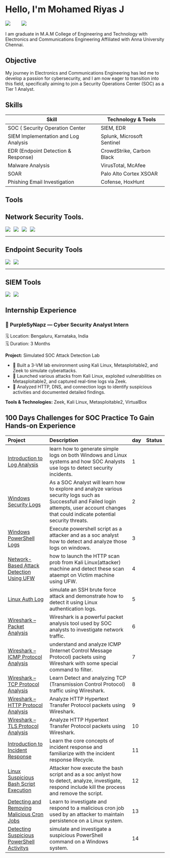 # Hello, I'm Mohamed Riyas J
<a href="https://www.linkedin.com/feed"  /><img src="https://img.shields.io/badge/-LinkedIn-0072b1?&style=for-the-badge&logo=linkedin&logoColor=white" /></a> &nbsp; &nbsp; &nbsp; &nbsp;
<a href="https://docs.google.com/gview?url=https://raw.githubusercontent.com/riyaz12765/Resume/main/Resume.pdf&embedded=true"  /><img src="https://img.shields.io/badge/%20Resume-000000.svg?style=for-the-badge&logo=Resume&logoColor=white" /></a>

I am graduate in M.A.M College of Engineering and Technology with Electronics and Communications Engineering Affiliated with Anna University Chennai.

## Objective

My journey in Electronics and Communications Engineering has led me to develop a passion for cybersecurity, and I am now eager to transition into this field, specifically aiming to join a Security Operations Center (SOC) as a Tier 1 Analyst.

## Skills

|              Skill                              |     Technology & Tools     |
|-------------------------------------------------|----------------------------|
| SOC ( Security Operation Center                 | SIEM,  EDR                 |
| SIEM Implementation and Log Analysis            | Splunk, Microsoft Sentinel |
| EDR (Endpoint Detection & Response)             | CrowdStrike, Carbon Black  |
| Malware Analysis                                | VirusTotal, McAfee         |
| SOAR                                            | Palo Alto Cortex XSOAR     | 
| Phishing Email Investigation                    | Cofense, HoxHunt           |

## Tools

## Network Security Tools.
<div style="display: flex; gap: 10px; align-items: center; flex-wrap: wrap;">
  <img src="https://img.shields.io/badge/ZEEK-6A5ACD?style=for-the-badge&logoColor=white"  />
  <img src="https://img.shields.io/badge/SNORT-FF5C8A?style=for-the-badge&logoColor=white" />
  <img src="https://img.shields.io/badge/SURICATA-FFA500?style=for-the-badge&logoColor=black" />
  <img src="https://img.shields.io/badge/WIRESHARK-0078D7?style=for-the-badge&logo=Wireshark&logoColor=white" />
</div>

---

## Endpoint Security Tools
<div style="display: flex; gap: 10px; align-items: center; flex-wrap: wrap;">
  <img src="https://img.shields.io/badge/MICROSOFT_DEFENDER-004AEF?style=for-the-badge&logo=Microsoft&logoColor=white" />
  <img src="https://img.shields.io/badge/CROWDSTRIKE_FALCON-000000?style=for-the-badge&logo=CrowdStrike&logoColor=white" />
</div>

---

## SIEM Tools
<div style="display: flex; gap: 10px; align-items: center; flex-wrap: wrap;">
  <img src="https://img.shields.io/badge/MICROSOFT_SENTINEL-0078D4?style=for-the-badge&logo=Microsoft&logoColor=white" />
  <img src="https://img.shields.io/badge/SPLUNK-000000?style=for-the-badge&logo=Splunk&logoColor=white" />
</div>

## Internship Experience

### 🔹 PurpleSyNapz — Cyber Security Analyst Intern
🗓️ Location: Bengaluru, Karnataka, India  
🗓️ Duration:  3 Months

**Project:** Simulated SOC Attack Detection Lab

- 🔸 Built a 3-VM lab environment using Kali Linux, Metasploitable2, and Zeek to simulate cyberattacks.
- 🔸 Launched various attacks from Kali Linux, exploited vulnerabilities on Metasploitable2, and captured real-time logs via Zeek.
- 🔸 Analyzed HTTP, DNS, and connection logs to identify suspicious activities and documented detailed findings.

**Tools & Technologies:** Zeek, Kali Linux, Metasploitable2, VirtualBox





## 100 Days Challenges for SOC Practice To Gain Hands-on Experience

  | **Project** | **Description** | day | Status |
|:------------|:----------------|:----|:---------|
|<a href="https://github.com/riyaz12765/100-Days-challenge/blob/main/Day%231-%20Introduction%20to%20Log%20Analysis%20(1).md"> Introduction to Log Analysis </a> |  learn how to generate simple logs on both Windows and Linux systems and how SOC Analysts use logs   to detect security incidents. | 1 |
| <a href="https://github.com/riyaz12765/100-Days-challenge/blob/main/Day%232-%20Log%20Analysis%20Basics_%20Windows%20Security%20Logs.md"> Windows Security Logs </a> | As a SOC Analyst will learn how to explore and analyze various security logs such as Successfull and Failed login attempts, user account changes that could indicate potential security threats. | 2 |
| <a href="https://github.com/riyaz12765/100-Days-challenge/blob/main/Day%233-%20Log%20Analysis%20Basics_%20Windows%20Powershell%20Logs.md"> Windows PowerShell Logs </a> | Execute powershell script as a attacker and as a soc analyst how to detect and analyze those logs on windows. | 3 |
| <a href="https://github.com/riyaz12765/100-Days-challenge/blob/main/Day%234-%20Log%20Analysis%20Basics_%20Network-Based%20Attacks%20on%20Linux.md">  Network-Based Attack Detection Using UFW </a> | how to launch the HTTP scan prob from Kali Linux(attacker) machine and detect these scan ataempt on Victim machine using UFW. | 4 |
| <a href="https://github.com/riyaz12765/100-Days-challenge/blob/main/Day%235-%20Log%20Analysis%20Basics_%20Linux%20Auth%20Logs.md"> Linux Auth Log </a> |simulate an SSH brute force attack and demonstrate how to detect it using Linux authentication logs. | 5 |
| <a href="https://github.com/riyaz12765/100-Days-challenge/blob/main/Day%236-%20Introduction%20to%20Wireshark.md">Wireshark – Packet Analysis </a> | Wireshark is a powerful packet analysis tool used by SOC analysts to investigate network traffic. | 6 |
| <a href="https://github.com/riyaz12765/100-Days-challenge/blob/main/Day%237-%20Wireshark%20Basics%20%E2%80%93%20ICMP%20Protocol%20Analysis.md#day7-wireshark-basics--icmp-protocol-analysis">Wireshark – ICMP Protocol Analysis </a> | understand and analyze ICMP (Internet Control Message Protocol) packets using Wireshark with some special command to filter. | 7 |
| <a href="https://github.com/riyaz12765/100-Days-challenge/blob/main/Day%238-%20Wireshark%20Basics%20%E2%80%93%20TCP%20Protocol%20Analysis%20(1).md">Wireshark – TCP Protocol Analysis </a> |  Learn Detect and analyzing TCP (Transmission Control Protocol) traffic using Wireshark. | 8 |
| <a href="https://github.com/riyaz12765/100-Days-challenge/blob/main/Day%239-%20Wireshark%20Basics%20%E2%80%93%20HTTP%20Protocol%20Analysis.md">Wireshark – HTTP Protocol Analysis </a> |  Analyze HTTP Hypertext Transfer Protocol packets using Wireshark. | 9 |
| <a href="https://github.com/riyaz12765/100-Days-challenge/blob/main/Day%2310-%20Wireshark%20Basics%20%E2%80%93%20TLS%20Protocol%20Analysis.md">Wireshark – TLS Protocol Analysis </a> |  Analyze HTTP Hypertext Transfer Protocol packets using Wireshark. | 10 |
| <a href="https://github.com/riyaz12765/100-Days-challenge/blob/main/Day%2311-%20Introduction%20to%20Incident%20Response.md">Introduction to Incident Response </a> |  Learn the core concepts of incident response and familiarize with the incident response lifecycle. | 11 |
| <a href="https://github.com/riyaz12765/100-Days-challenge/blob/main/Day%2312-%20Incident%20Response%20Basics_%20Suspicious%20Bash%20Script%20Execution.md"> Linux Suspicious Bash Script Execution </a> |  Attacker how execute the bash script and as a soc anlyst how to detect, analyze, investigate, respond include kill the process and remove the script. | 12 |
| <a href="https://github.com/riyaz12765/100-Days-challenge/blob/main/Day%2313-%20Incident%20Response%20Basics-%20Malicious%20Cron%20Jobs.md">Detecting and Removing Malicious Cron Jobs </a> |  Learn to investigate and respond to a malicious cron job used by an attacker to maintain persistence on a Linux system. | 13 |
| <a href="https://github.com/riyaz12765/100-Days-challenge/blob/main/Day%2314-%20Incident%20Response%20Basics_%20Suspicious%20PowerShell%20Activity.md">Detecting Suspicious PowerShell Activitys </a> |  simulate and investigate a suspicious PowerShell command on a Windows system. | 14 |









